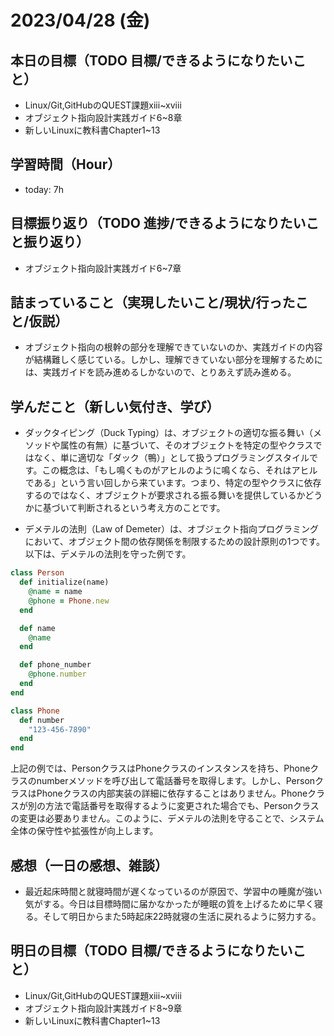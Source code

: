 # 2023/04/28 (金)

## 本日の目標（TODO 目標/できるようになりたいこと）

- Linux/Git,GitHubのQUEST課題xiii~xviii
- オブジェクト指向設計実践ガイド6~8章
- 新しいLinuxに教科書Chapter1~13

## 学習時間（Hour）

- today: 7h

## 目標振り返り（TODO 進捗/できるようになりたいこと振り返り）

- オブジェクト指向設計実践ガイド6~7章

## 詰まっていること（実現したいこと/現状/行ったこと/仮説）

- オブジェクト指向の根幹の部分を理解できていないのか、実践ガイドの内容が結構難しく感じている。しかし、理解できていない部分を理解するためには、実践ガイドを読み進めるしかないので、とりあえず読み進める。

## 学んだこと（新しい気付き、学び）

- ダックタイピング（Duck Typing）は、オブジェクトの適切な振る舞い（メソッドや属性の有無）に基づいて、そのオブジェクトを特定の型やクラスではなく、単に適切な「ダック（鴨）」として扱うプログラミングスタイルです。この概念は、「もし鳴くものがアヒルのように鳴くなら、それはアヒルである」という言い回しから来ています。つまり、特定の型やクラスに依存するのではなく、オブジェクトが要求される振る舞いを提供しているかどうかに基づいて判断されるという考え方のことです。

- デメテルの法則（Law of Demeter）は、オブジェクト指向プログラミングにおいて、オブジェクト間の依存関係を制限するための設計原則の1つです。
以下は、デメテルの法則を守った例です。
```ruby
class Person
  def initialize(name)
    @name = name
    @phone = Phone.new
  end

  def name
    @name
  end

  def phone_number
    @phone.number
  end
end

class Phone
  def number
    "123-456-7890"
  end
end
```
上記の例では、PersonクラスはPhoneクラスのインスタンスを持ち、Phoneクラスのnumberメソッドを呼び出して電話番号を取得します。しかし、PersonクラスはPhoneクラスの内部実装の詳細に依存することはありません。Phoneクラスが別の方法で電話番号を取得するように変更された場合でも、Personクラスの変更は必要ありません。このように、デメテルの法則を守ることで、システム全体の保守性や拡張性が向上します。

## 感想（一日の感想、雑談）

- 最近起床時間と就寝時間が遅くなっているのが原因で、学習中の睡魔が強い気がする。今日は目標時間に届かなかったが睡眠の質を上げるために早く寝る。そして明日からまた5時起床22時就寝の生活に戻れるように努力する。

## 明日の目標（TODO 目標/できるようになりたいこと）

- Linux/Git,GitHubのQUEST課題xiii~xviii
- オブジェクト指向設計実践ガイド8~9章
- 新しいLinuxに教科書Chapter1~13
